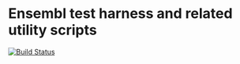 # Ensembl test harness and related utility scripts

[![Build Status](https://travis-ci.com/Ensembl/ensembl-test.svg?branch=master)][travis]

[travis]: https://travis-ci.com/Ensembl/ensembl-test

